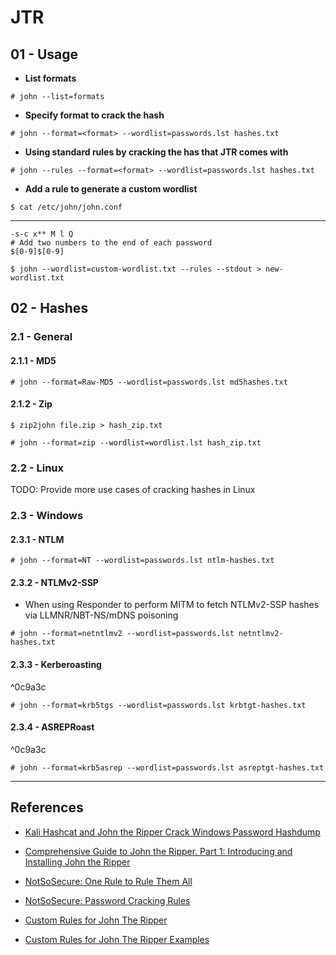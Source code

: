 # JTR

## 01 - Usage

- **List formats**

`# john --list=formats`

- **Specify format to crack the hash**

`# john --format=<format> --wordlist=passwords.lst hashes.txt`

- **Using standard rules by cracking the has that JTR comes with**

`# john --rules --format=<format> --wordlist=passwords.lst hashes.txt`

- **Add a rule to generate a custom wordlist**

`$ cat /etc/john/john.conf`

---

```
-s-c x** M l Q  
# Add two numbers to the end of each password  
$[0-9]$[0-9]
```

`$ john --wordlist=custom-wordlist.txt --rules --stdout > new-wordlist.txt`

## 02 - Hashes

### 2.1 - General

#### 2.1.1 - MD5

`# john --format=Raw-MD5 --wordlist=passwords.lst md5hashes.txt`

#### 2.1.2 - Zip

`$ zip2john file.zip > hash_zip.txt`

`# john --format=zip --wordlist=wordlist.lst hash_zip.txt`

### 2.2 - Linux

TODO: Provide more use cases of cracking hashes in Linux

### 2.3 - Windows

#### 2.3.1 - NTLM

`# john --format=NT --wordlist=passwords.lst ntlm-hashes.txt`

#### 2.3.2 - NTLMv2-SSP

- When using Responder to perform MITM to fetch NTLMv2-SSP hashes via LLMNR/NBT-NS/mDNS poisoning

`# john --format=netntlmv2 --wordlist=passwords.lst netntlmv2-hashes.txt`

#### 2.3.3 - Kerberoasting

^0c9a3c

`# john --format=krb5tgs --wordlist=passwords.lst krbtgt-hashes.txt`

#### 2.3.4 - ASREPRoast

^0c9a3c

`# john --format=krb5asrep --wordlist=passwords.lst asreptgt-hashes.txt`

---
## References

- [Kali Hashcat and John the Ripper Crack Windows Password Hashdump](https://pentesthacker.wordpress.com/2020/12/27/kali-hashcat-and-john-the-ripper-crack-windows-password-hashdump/)

- [Comprehensive Guide to John the Ripper. Part 1: Introducing and Installing John the Ripper](https://miloserdov.org/?p=4961&PageSpeed=noscript)

- [NotSoSecure: One Rule to Rule Them All](https://notsosecure.com/one-rule-to-rule-them-all)

- [NotSoSecure: Password Cracking Rules](https://github.com/NotSoSecure/password_cracking_rules)

- [Custom Rules for John The Ripper](https://web.archive.org/web/20200813234129/https://gracefulsecurity.com/custom-rules-for-john-the-ripper/)

- [Custom Rules for John The Ripper Examples](https://web.archive.org/web/20200814150401/https://gracefulsecurity.com/custom-rules-for-john-the-ripper-examples/)